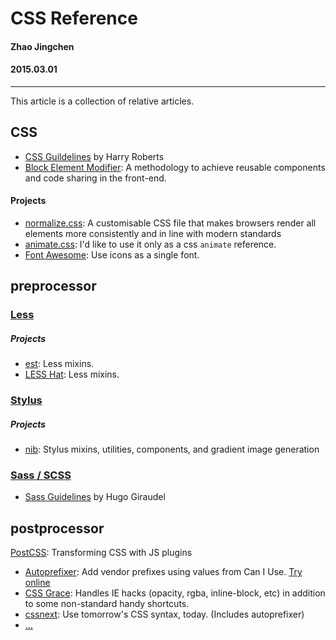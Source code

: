 CSS Reference
=======================
#### Zhao Jingchen
#### 2015.03.01
---------------

This article is a collection of relative articles.

## CSS
- [CSS Guildelines](http://cssguidelin.es/) by Harry Roberts
- [Block Element Modifier](http://getbem.com/): A methodology to achieve reusable components and code sharing in the front-end.

#### Projects
- [normalize.css](https://github.com/necolas/normalize.css/): A customisable CSS file that makes browsers render all elements more consistently and in line with modern standards
- [animate.css](https://github.com/daneden/animate.css): I'd like to use it only as a css `animate` reference.
- [Font Awesome](https://github.com/FortAwesome/Font-Awesome): Use icons as a single font.

## preprocessor
### [Less](http://lesscss.org/)

##### Projects
- [est](https://github.com/ecomfe/est): Less mixins.
- [LESS Hat](https://github.com/madebysource/lesshat): Less mixins.

### [Stylus](http://learnboost.github.io/stylus/)

##### Projects
- [nib](https://github.com/tj/nib): Stylus mixins, utilities, components, and gradient image generation

### [Sass / SCSS](http://sass-lang.com/)
- [Sass Guidelines](http://sass-guidelin.es/) by Hugo Giraudel

## postprocessor
[PostCSS](https://github.com/postcss/postcss): Transforming CSS with JS plugins
- [Autoprefixer](https://github.com/postcss/autoprefixer): Add vendor prefixes using values from Can I Use. [Try online](http://simevidas.jsbin.com/gufoko/quiet)
- [CSS Grace](https://github.com/cssdream/cssgrace): Handles IE hacks (opacity, rgba, inline-block, etc) in addition to some non-standard handy shortcuts.
- [cssnext](https://github.com/cssnext/cssnext): Use tomorrow's CSS syntax, today. (Includes autoprefixer)
- [...](https://github.com/postcss/postcss#plugins)


